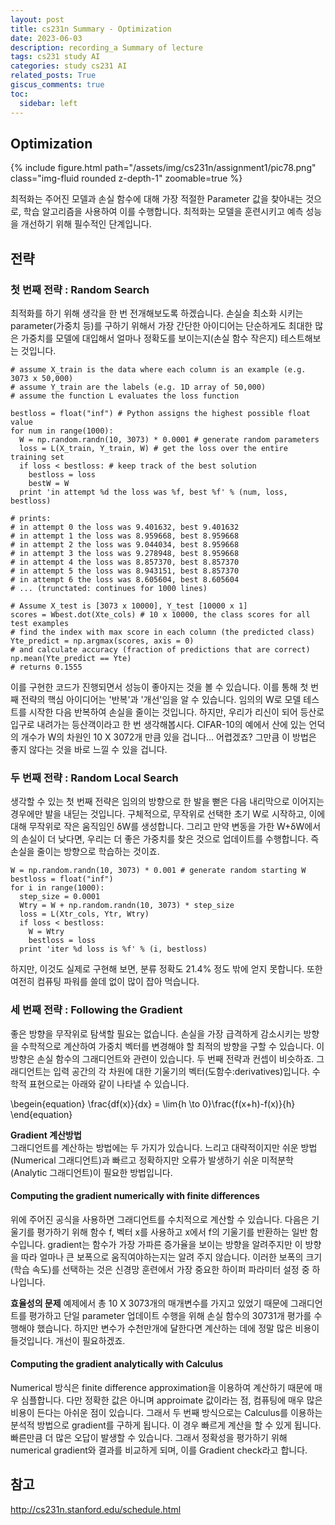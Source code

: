 ```yaml
---
layout: post
title: cs231n Summary - Optimization
date: 2023-06-03
description: recording_a Summary of lecture
tags: cs231 study AI
categories: study cs231 AI
related_posts: True
giscus_comments: true
toc:
  sidebar: left
---
```


## Optimization
<div class="row mt-3">
    <div class="col-sm mt-3 mt-md-0">
        {% include figure.html path="/assets/img/cs231n/assignment1/pic78.png" class="img-fluid rounded z-depth-1" zoomable=true %}
    </div>
</div>

최적화는 주어진 모델과 손실 함수에 대해 가장 적절한 Parameter 값을 찾아내는 것으로, 학습 알고리즘을 사용하여 이를 수행합니다. 최적화는 모델을 훈련시키고 예측 성능을 개선하기 위해 필수적인 단계입니다.

## 전략

### 첫 번째 전략 : Random Search
최적화를 하기 위해 생각을 한 번 전개해보도록 하겠습니다. 손실슬 최소화 시키는 parameter(가중치 등)를 구하기 위해서 가장 간단한 아이디어는 단순하게도 최대한 많은 가중치를 모델에 대입해서 얼마나 정확도를 보이는지(손실 함수 작은지) 테스트해보는 것입니다.

```
# assume X_train is the data where each column is an example (e.g. 3073 x 50,000)
# assume Y_train are the labels (e.g. 1D array of 50,000)
# assume the function L evaluates the loss function

bestloss = float("inf") # Python assigns the highest possible float value
for num in range(1000):
  W = np.random.randn(10, 3073) * 0.0001 # generate random parameters
  loss = L(X_train, Y_train, W) # get the loss over the entire training set
  if loss < bestloss: # keep track of the best solution
    bestloss = loss
    bestW = W
  print 'in attempt %d the loss was %f, best %f' % (num, loss, bestloss)

# prints:
# in attempt 0 the loss was 9.401632, best 9.401632
# in attempt 1 the loss was 8.959668, best 8.959668
# in attempt 2 the loss was 9.044034, best 8.959668
# in attempt 3 the loss was 9.278948, best 8.959668
# in attempt 4 the loss was 8.857370, best 8.857370
# in attempt 5 the loss was 8.943151, best 8.857370
# in attempt 6 the loss was 8.605604, best 8.605604
# ... (trunctated: continues for 1000 lines)
```
```
# Assume X_test is [3073 x 10000], Y_test [10000 x 1]
scores = Wbest.dot(Xte_cols) # 10 x 10000, the class scores for all test examples
# find the index with max score in each column (the predicted class)
Yte_predict = np.argmax(scores, axis = 0)
# and calculate accuracy (fraction of predictions that are correct)
np.mean(Yte_predict == Yte)
# returns 0.1555
```

이를 구현한 코드가 진행되면서 성능이 좋아지는 것을 볼 수 있습니다. 이를 통해 첫 번째 전략의 핵심 아이디어는 '반복'과 '개선'임을 알 수 있습니다. 임의의 W로 모델 테스트를 시작한 다음 반복하여 손실을 줄이는 것입니다. 하지만, 우리가 리신이 되어 등산로 입구로 내려가는 등산객이라고 한 번 생각해봅시다. CIFAR-10의 예에서 산에 있는 언덕의 개수가 W의 차원인 10 X 3072개 만큼 있을 겁니다... 어렵겠죠? 그만큼 이 방법은 좋지 않다는 것을 바로 느낄 수 있을 겁니다.

### 두 번째 전략 : Random Local Search

생각할 수 있는 첫 번째 전략은 임의의 방향으로 한 발을 뻗은 다음 내리막으로 이어지는 경우에만 발을 내딛는 것입니다.
구체적으로, 무작위로 선택한 초기 W로 시작하고, 이에 대해 무작위로 작은 움직임인 δW를 생성합니다. 그리고 만약 변동을 가한 W+δW에서의 손실이 더 낮다면, 우리는 더 좋은 가중치를 찾은 것으로 업데이트를 수행합니다. 즉 손실을 줄이는 방향으로 학습하는 것이죠. 
```
W = np.random.randn(10, 3073) * 0.001 # generate random starting W
bestloss = float("inf")
for i in range(1000):
  step_size = 0.0001
  Wtry = W + np.random.randn(10, 3073) * step_size
  loss = L(Xtr_cols, Ytr, Wtry)
  if loss < bestloss:
    W = Wtry
    bestloss = loss
  print 'iter %d loss is %f' % (i, bestloss)
```
하지만, 이것도 실제로 구현해 보면, 분류 정확도 21.4% 정도 밖에 얻지 못합니다. 또한 여전히 컴퓨팅 파워를 쓸데 없이 많이 잡아 먹습니다.

### 세 번째 전략 : Following the Gradient

좋은 방향을 무작위로 탐색할 필요는 없습니다. 손실을 가장 급격하게 감소시키는 방향을 수학적으로 계산하여 가중치 벡터를 변경해야 할 최적의 방향을 구할 수 있습니다. 이 방향은 손실 함수의 그래디언트와 관련이 있습니다. 두 번째 전략과 컨셉이 비슷하죠. 그래디언트는 입력 공간의 각 차원에 대한 기울기의 벡터(도함수:derivatives)입니다. 수학적 표현으로는 아래와 같이 나타낼 수 있습니다.

\begein{equation}
\frac{df(x)}{dx} = \lim{h \to 0}\frac{f(x+h)-f(x)}{h}
\end{equation}


**Gradient 계산방법** <br>
그래디언트를 계산하는 방법에는 두 가지가 있습니다. 느리고 대략적이지만 쉬운 방법(Numerical 그래디언트)과 빠르고 정확하지만 오류가 발생하기 쉬운 미적분학(Analytic 그래디언트)이 필요한 방법입니다.

#### Computing the gradient numerically with finite differences
위에 주어진 공식을 사용하면 그래디언트를 수치적으로 계산할 수 있습니다. 다음은 기울기를 평가하기 위해 함수 f, 벡터 x를 사용하고 x에서 f의 기울기를 반환하는 일반 함수입니다. gradient는 함수가 가장 가파른 증가율을 보이는 방향을 알려주지만 이 방향을 따라 얼마나 큰 보폭으로 움직여야하는지는 알려 주지 않습니다. 이러한 보폭의 크기(학습 속도)를 선택하는 것은 신경망 훈련에서 가장 중요한 하이퍼 파라미터 설정 중 하나입니다.

**효율성의 문제**
예제에서 총 10 X 3073개의 매개변수를 가지고 있었기 때문에 그래디언트를 평가하고 단일 parameter 업데이트 수행을 위해 손실 함수의 30731개 평가를 수행해야 했습니다. 하지만 변수가 수천만개에 달한다면 계산하는 데에 정말 많은 비용이 들것입니다. 개선이 필요하겠죠.

#### Computing the gradient analytically with Calculus

Numerical 방식은 finite difference approximation을 이용하여 계산하기 때문에 매우 심플합니다. 다만 정확한 값은 아니며 approimate 값이라는 점, 컴퓨팅에 매우 많은 비용이 든다는 아쉬운 점이 있습니다. 그래서 두 번째 방식으로는 Calculus를 이용하는 분석적 방법으로 gradient를 구하게 됩니다. 이 경우 빠르게 계산을 할 수 있게 됩니다. 빠른만큼 더 많은 오답이 발생할 수 있습니다. 그래서 정확성을 평가하기 위해 numerical gradient와 결과를 비교하게 되며, 이를 Gradient check라고 합니다.

## 참고
http://cs231n.stanford.edu/schedule.html
